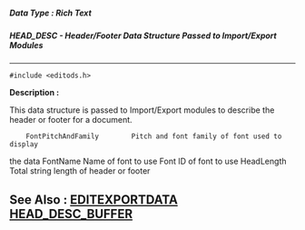 ##### Data Type : Rich Text
##### HEAD_DESC - Header/Footer Data Structure Passed to Import/Export Modules
---
```
#include <editods.h>
```
**Description :**

This data structure is passed to Import/Export modules to describe the header 
or footer for a document.

        FontPitchAndFamily        Pitch and font family of font used to display 
the data
        FontName                           Name of font to use
        Font                                       ID of font to use
        HeadLength                       Total string length of header or footer


**See Also :**
[EDITEXPORTDATA](/reference/Data/EDITEXPORTDATA)
[HEAD_DESC_BUFFER](/reference/Data/HEAD_DESC_BUFFER)
---
